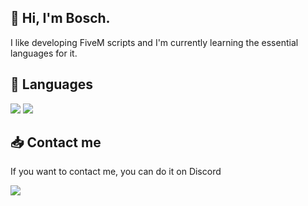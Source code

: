 ## 👋 Hi, I'm Bosch.
I like developing FiveM scripts and I'm currently learning the essential languages for it.

## 📎 Languages
<img src="https://img.shields.io/badge/Javascript-rgb(20%2C%2020%2C%2020)?style=for-the-badge&logo=Javascript">
<img src="https://img.shields.io/badge/Lua-rgb(20%2C%2020%2C%2020)?style=for-the-badge&logo=Lua&logoColor=%23000080">

## 📥 Contact me
If you want to contact me, you can do it on Discord
<div>
  <a href="https://discord.gg/yMV5A9RBcw">
    <img src="https://img.shields.io/badge/Discord_server-%237289da?style=for-the-badge&logo=Discord&logoColor=white">
  </a>
</div>
